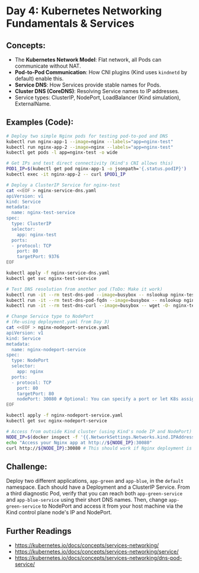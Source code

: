 # **Day 4: Kubernetes Networking Fundamentals & Services**

## **Concepts:**
* The **Kubernetes Network Model**: Flat network, all Pods can communicate without NAT.
* **Pod-to-Pod Communication**: How CNI plugins (Kind uses `kindnetd` by default) enable this.
* **Service DNS**: How Services provide stable names for Pods.
* **Cluster DNS (CoreDNS)**: Resolving Service names to IP addresses.
* Service types: ClusterIP, NodePort, LoadBalancer (Kind simulation), ExternalName.

## **Examples (Code):**
```bash
# Deploy two simple Nginx pods for testing pod-to-pod and DNS
kubectl run nginx-app-1 --image=nginx --labels="app=nginx-test"
kubectl run nginx-app-2 --image=nginx --labels="app=nginx-test"
kubectl get pods -l app=nginx-test -o wide

# Get IPs and test direct connectivity (Kind's CNI allows this)
POD1_IP=$(kubectl get pod nginx-app-1 -o jsonpath='{.status.podIP}')
kubectl exec -it nginx-app-2 -- curl $POD1_IP

# Deploy a ClusterIP Service for nginx-test
cat <<EOF > nginx-service-dns.yaml
apiVersion: v1
kind: Service
metadata:
  name: nginx-test-service
spec:
  type: ClusterIP
  selector:
    app: nginx-test
  ports:
  - protocol: TCP
    port: 80
    targetPort: 9376
EOF

kubectl apply -f nginx-service-dns.yaml
kubectl get svc nginx-test-service

# Test DNS resolution from another pod (ToDo: Make it work)
kubectl run -it --rm test-dns-pod --image=busybox -- nslookup nginx-test-service
kubectl run -it --rm test-dns-pod-fqdn --image=busybox -- nslookup nginx-test-service.default.svc.cluster.local
kubectl run -it --rm test-dns-curl --image=busybox -- wget -O- nginx-test-service:80

# Change Service type to NodePort
# (Re-using deployment.yaml from Day 3)
cat <<EOF > nginx-nodeport-service.yaml
apiVersion: v1
kind: Service
metadata:
  name: nginx-nodeport-service
spec:
  type: NodePort
  selector:
    app: nginx
  ports:
  - protocol: TCP
    port: 80
    targetPort: 80
    nodePort: 30080 # Optional: You can specify a port or let K8s assign one
EOF

kubectl apply -f nginx-nodeport-service.yaml
kubectl get svc nginx-nodeport-service

# Access from outside Kind cluster (using Kind's node IP and NodePort)
NODE_IP=$(docker inspect -f '{{.NetworkSettings.Networks.kind.IPAddress}}' k8s-cluster-1-control-plane)
echo "Access your Nginx app at http://${NODE_IP}:30080"
curl http://${NODE_IP}:30080 # This should work if Nginx deployment is running
```

## **Challenge:**
Deploy two different applications, `app-green` and `app-blue`, in the `default` namespace. Each should have a Deployment and a ClusterIP Service. From a third diagnostic Pod, verify that you can reach both `app-green-service` and `app-blue-service` using their short DNS names. Then, change `app-green-service` to NodePort and access it from your host machine via the Kind control plane node's IP and NodePort.

## Further Readings
* https://kubernetes.io/docs/concepts/services-networking/
* https://kubernetes.io/docs/concepts/services-networking/service/
* https://kubernetes.io/docs/concepts/services-networking/dns-pod-service/